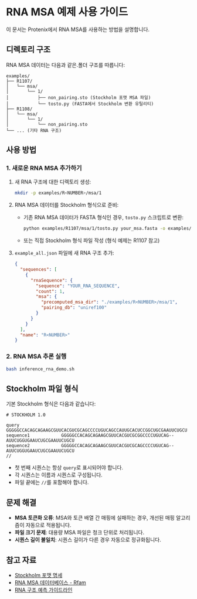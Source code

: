 # RNA MSA 예제 사용 가이드

이 문서는 Protenix에서 RNA MSA를 사용하는 방법을 설명합니다.

## 디렉토리 구조

RNA MSA 데이터는 다음과 같은.폴더 구조를 따릅니다:

```
examples/
├── R1107/
│   └── msa/
│       └── 1/
│           ├── non_pairing.sto (Stockholm 포맷 MSA 파일)
│           └── tosto.py (FASTA에서 Stockholm 변환 유틸리티)
├── R1108/
│   └── msa/
│       └── 1/
│           └── non_pairing.sto
└── ... (기타 RNA 구조)
```

## 사용 방법

### 1. 새로운 RNA MSA 추가하기

1. 새 RNA 구조에 대한 디렉토리 생성:
   ```bash
   mkdir -p examples/R<NUMBER>/msa/1
   ```

2. RNA MSA 데이터를 Stockholm 형식으로 준비:
   - 기존 RNA MSA 데이터가 FASTA 형식인 경우, `tosto.py` 스크립트로 변환:
     ```bash
     python examples/R1107/msa/1/tosto.py your_msa.fasta -o examples/R<NUMBER>/msa/1/non_pairing.sto
     ```
   - 또는 직접 Stockholm 형식 파일 작성 (형식 예제는 R1107 참고)

3. `example_all.json` 파일에 새 RNA 구조 추가:
   ```json
   {
     "sequences": [
       {
         "rnaSequence": {
           "sequence": "YOUR_RNA_SEQUENCE",
           "count": 1,
           "msa": {
             "precomputed_msa_dir": "./examples/R<NUMBER>/msa/1",
             "pairing_db": "uniref100"
           }
         }
       }
     ],
     "name": "R<NUMBER>"
   }
   ```

### 2. RNA MSA 추론 실행

```bash
bash inference_rna_demo.sh
```

## Stockholm 파일 형식

기본 Stockholm 형식은 다음과 같습니다:

```
# STOCKHOLM 1.0

query                GGGGGCCACAGCAGAAGCGUUCACGUCGCAGCCCCUGUCAGCCAUUGCACUCCGGCUGCGAAUUCUGCU
sequence1            GGGGGCCACAGCAGAAGCGUUCACGUCGCGGCCCCUGUCAG--AUUCUGGUGAAUCUGCGAAUUCUGCU
sequence2            GGGGGCCACAGCAGAAGCGUUCACGUCGCAGCCCCUGUCAG--AUUCUGGUGAAUCUGCGAAUUCUGCU
//
```

- 첫 번째 시퀀스는 항상 `query`로 표시되어야 합니다.
- 각 시퀀스는 이름과 시퀀스로 구성됩니다.
- 파일 끝에는 `//`를 포함해야 합니다.

## 문제 해결

- **MSA 토큰화 오류**: MSA와 토큰 배열 간 매핑에 실패하는 경우, 개선된 매핑 알고리즘이 자동으로 적용됩니다.
- **파일 크기 문제**: 대용량 MSA 파일은 청크 단위로 처리됩니다.
- **시퀀스 길이 불일치**: 시퀀스 길이가 다른 경우 자동으로 정규화됩니다.

## 참고 자료

- [Stockholm 포맷 명세](https://en.wikipedia.org/wiki/Stockholm_format)
- [RNA MSA 데이터베이스 - Rfam](https://rfam.org/)
- [RNA 구조 예측 가이드라인](https://rnacentral.org/)